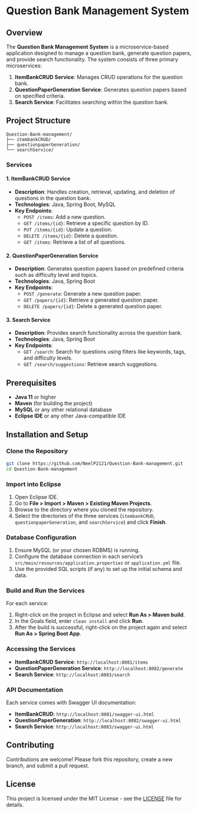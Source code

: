 # Question Bank Management System

## Overview

The **Question Bank Management System** is a microservice-based application designed to manage a question bank, generate question papers, and provide search functionality. The system consists of three primary microservices:

1. **ItemBankCRUD Service**: Manages CRUD operations for the question bank.
2. **QuestionPaperGeneration Service**: Generates question papers based on specified criteria.
3. **Search Service**: Facilitates searching within the question bank.

## Project Structure

```
Question-Bank-management/
├── itembankCRUD/
├── questionpaperGeneration/
└── searchService/
```

### Services

#### 1. ItemBankCRUD Service
- **Description**: Handles creation, retrieval, updating, and deletion of questions in the question bank.
- **Technologies**: Java, Spring Boot, MySQL
- **Key Endpoints**:
  - `POST /items`: Add a new question.
  - `GET /items/{id}`: Retrieve a specific question by ID.
  - `PUT /items/{id}`: Update a question.
  - `DELETE /items/{id}`: Delete a question.
  - `GET /items`: Retrieve a list of all questions.

#### 2. QuestionPaperGeneration Service
- **Description**: Generates question papers based on predefined criteria such as difficulty level and topics.
- **Technologies**: Java, Spring Boot
- **Key Endpoints**:
  - `POST /generate`: Generate a new question paper.
  - `GET /papers/{id}`: Retrieve a generated question paper.
  - `DELETE /papers/{id}`: Delete a generated question paper.

#### 3. Search Service
- **Description**: Provides search functionality across the question bank.
- **Technologies**: Java, Spring Boot
- **Key Endpoints**:
  - `GET /search`: Search for questions using filters like keywords, tags, and difficulty levels.
  - `GET /search/suggestions`: Retrieve search suggestions.

## Prerequisites

- **Java 11** or higher
- **Maven** (for building the project)
- **MySQL** or any other relational database
- **Eclipse IDE** or any other Java-compatible IDE

## Installation and Setup

### Clone the Repository

```bash
git clone https://github.com/NeelP2121/Question-Bank-management.git
cd Question-Bank-management
```

### Import into Eclipse

1. Open Eclipse IDE.
2. Go to **File > Import > Maven > Existing Maven Projects**.
3. Browse to the directory where you cloned the repository.
4. Select the directories of the three services (`itembankCRUD`, `questionpaperGeneration`, and `searchService`) and click **Finish**.

### Database Configuration

1. Ensure MySQL (or your chosen RDBMS) is running.
2. Configure the database connection in each service’s `src/main/resources/application.properties` or `application.yml` file.
3. Use the provided SQL scripts (if any) to set up the initial schema and data.

### Build and Run the Services

For each service:

1. Right-click on the project in Eclipse and select **Run As > Maven build**.
2. In the Goals field, enter `clean install` and click **Run**.
3. After the build is successful, right-click on the project again and select **Run As > Spring Boot App**.

### Accessing the Services

- **ItemBankCRUD Service**: `http://localhost:8081/items`
- **QuestionPaperGeneration Service**: `http://localhost:8082/generate`
- **Search Service**: `http://localhost:8083/search`

### API Documentation

Each service comes with Swagger UI documentation:
- **ItemBankCRUD**: `http://localhost:8081/swagger-ui.html`
- **QuestionPaperGeneration**: `http://localhost:8082/swagger-ui.html`
- **Search Service**: `http://localhost:8083/swagger-ui.html`

## Contributing

Contributions are welcome! Please fork this repository, create a new branch, and submit a pull request.

## License

This project is licensed under the MIT License - see the [LICENSE](LICENSE) file for details.
